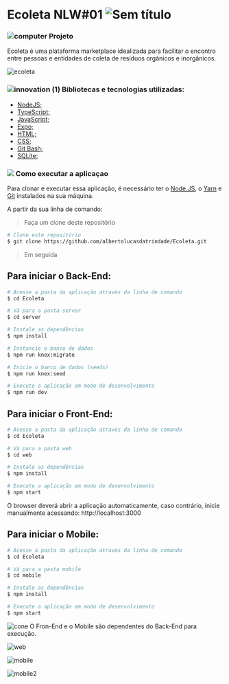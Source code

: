 # Ecoleta NLW#01  ![Sem título](https://user-images.githubusercontent.com/38790522/87840868-3d66cf00-c878-11ea-9660-9784fc035be2.png)
                                                                                                                                                                                   
###   ![computer](https://user-images.githubusercontent.com/38790522/87855074-4f825500-c8ec-11ea-8bfb-604cd6efc3ae.png) Projeto
Ecoleta é uma plataforma marketplace idealizada para facilitar o encontro entre pessoas e entidades de coleta de resíduos orgânicos e inorgânicos.

![ecoleta](https://user-images.githubusercontent.com/38790522/87840292-473b0300-c875-11ea-80b7-dfbf8e87a43c.png)


###  ![innovation (1)](https://user-images.githubusercontent.com/38790522/87854016-024eb500-c8e5-11ea-8d88-379cc4341e51.png) Bibliotecas e tecnologias utilizadas: 
- [NodeJS;](https://nodejs.org/en/)
- [TypeScript;](https://www.typescriptlang.org/)
- [JavaScript;](https://www.javascript.com/)
- [Expo;](https://expo.io/)
- [HTML;](https://developer.mozilla.org/pt-BR/docs/Web/HTML)
- [CSS;](https://developer.mozilla.org/pt-BR/docs/Web/CSS)
- [Git Bash;](https://gitforwindows.org/)
- [SQLite;](https://www.sqlite.org/index.html)

### <img src="https://img.icons8.com/color/30/000000/command-line.png"/> Como executar a aplicaçao
Para clonar e executar essa aplicação, é necessário ter o [Node.JS](https://nodejs.org/en/), o [Yarn](https://yarnpkg.com/) e [Git](https://gitforwindows.org/) instalados na sua máquina.
 
A partir da sua linha de comando:

>Faça um clone deste repositório

```sh
# Clone este repositório
$ git clone https://github.com/albertolucasdatrindade/Ecoleta.git
```

>Em seguida

## Para iniciar o Back-End:

```sh
# Acesse a pasta da aplicação através da linha de comando
$ cd Ecoleta

# Vá para a pasta server
$ cd server

# Instale as dependências
$ npm install

# Instancie o banco de dados
$ npm run knex:migrate

# Inicie o banco de dados (seeds)
$ npm run knex:seed

# Execute a aplicação em modo de desenvolvimento
$ npm run dev
```

## Para iniciar o Front-End:

```sh
# Acesse a pasta da aplicação através da linha de comando
$ cd Ecoleta

# Vá para a pasta web
$ cd web

# Instale as dependências
$ npm install

# Execute a aplicação em modo de desenvolvimento
$ npm start
```
O browser deverá abrir a aplicação automaticamente, caso contrário, inicie manualmente acessando: http://localhost:3000

## Para iniciar o Mobile:
```sh
# Acesse a pasta da aplicação através da linha de comando
$ cd Ecoleta

# Vá para a pasta mobile
$ cd mobile

# Instale as dependências
$ npm install

# Execute a aplicação em modo de desenvolvimento
$ npm start
```
![cone](https://user-images.githubusercontent.com/38790522/87858566-29b57a00-c905-11ea-97df-42ea37898cd0.png) O Fron-End e o Mobile são dependentes do Back-End para execução.


![web](https://user-images.githubusercontent.com/38790522/87865077-e8de5500-c946-11ea-874a-e3b90e1ac05a.jpg)

![mobile](https://user-images.githubusercontent.com/38790522/87865081-188d5d00-c947-11ea-8beb-438b5ef2ff64.png)

![mobile2](https://user-images.githubusercontent.com/38790522/87865082-23e08880-c947-11ea-85e1-6e87bfdf5e65.jpg)
